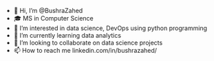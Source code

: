 - 👋 Hi, I’m @BushraZahed
- 🎓 MS in Computer Science
- 👀 I’m interested in data science, DevOps using python programming
- 🌱 I’m currently learning data analytics
- 💞️ I’m looking to collaborate on data science projects
- 📫 How to reach me linkedin.com/in/bushrazahed/

<!---
BushraZahed/BushraZahed is a ✨ special ✨ repository because its `README.md` (this file) appears on your GitHub profile.
You can click the Preview link to take a look at your changes.
--->
